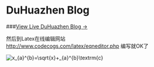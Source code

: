 # DuHuazhen Blog

###[View Live DuHuazhen Blog &rarr;](https://duhuazhen.github.io)  

<script type="text/javascript" async src="https://cdn.mathjax.org/mathjax/latest/MathJax.js?config=TeX-MML-AM_CHTML">  
  
## 公式的编写    
  
### 方法一    

在文章中添加如下代码  
<script type="text/javascript" async src="https://cdn.mathjax.org/mathjax/latest/MathJax.js?config=TeX-MML-AM_CHTML">  
</script>  
然后到Latex在线编辑网站  
http://www.codecogs.com/latex/eqneditor.php  编写就OK了  

<img src="http://latex.codecogs.com/gif.latex?x_{a}^{b}=\sqrt{x}&plus;_{a}^{b}\textrm{c}" title="x_{a}^{b}=\sqrt{x}+_{a}^{b}\textrm{c}" />
